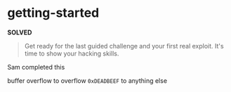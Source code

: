 # getting-started

**SOLVED**

> Get ready for the last guided challenge and your first real exploit. 
> It's time to show your hacking skills.

Sam completed this

buffer overflow to overflow `0xDEADBEEF` to anything else
